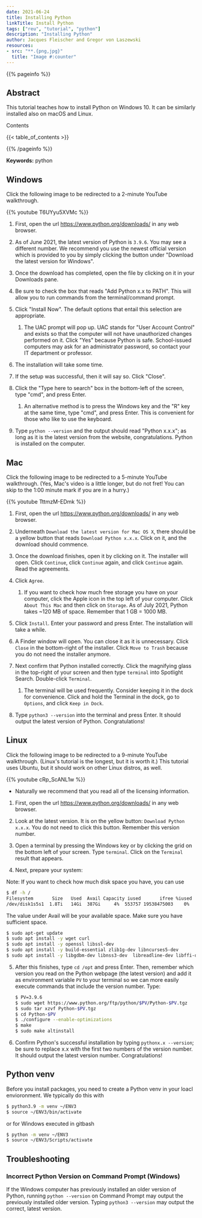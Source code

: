 ```yaml
---
date: 2021-06-24
title: Installing Python
linkTitle: Install Python
tags: ["reu", "tutorial", "python"]
description: "Installing Python"
author: Jacques Fleischer and Gregor von Laszewski
resources:
- src: "**.{png,jpg}"
  title: "Image #:counter"
---
```



{{% pageinfo %}}

## Abstract

This tutorial teaches how to install Python on Windows 10. It can be
similarly installed also on macOS and Linux.

Contents

{{< table_of_contents >}}

{{% /pageinfo %}}

**Keywords:** python


## Windows

Click the following image to be redirected to a 2-minute YouTube walkthrough.

{{% youtube T6UYyu5XVMc %}}

1. First, open the url <https://www.python.org/downloads/> in any web browser.

2. As of June 2021, the latest version of Python is `3.9.6`. You may see a different number. We recommend you use the newest official version which is provided to you by simply clicking the button under "Download the latest version for Windows".

3. Once the download has completed, open the file by clicking on it in your Downloads pane.

4. Be sure to check the box that reads "Add Python x.x to PATH". This will allow you to run commands from the terminal/command prompt.

5. Click "Install Now". The default options that entail this selection are appropriate. 

   1. The UAC prompt will pop up. UAC stands for "User Account Control" and exists so that the computer will 
      not have unauthorized changes performed on it. Click "Yes" because Python is safe. School-issued computers 
      may ask for an administrator password, so contact your IT department or professor.

6. The installation will take some time.

7. If the setup was successful, then it will say so. Click "Close".

8. Click the "Type here to search" box in the bottom-left of the screen, type "cmd", and press Enter.

    1. An alternative method is to press the Windows key and the "R" key at the same time, type "cmd", and 
       press Enter. This is convenient for those who like to use the keyboard.

9. Type `python --version` and the output should read "Python x.x.x"; as long as it is the latest version 
    from the website, congratulations. Python is installed on the computer.
 
## Mac

Click the following image to be redirected to a 5-minute YouTube walkthrough. (Yes, Mac's video is a little longer, but do not fret!
You can skip to the 1:00 minute mark if you are in a hurry.)

{{% youtube TttmzM-EDmk %}}

1. First, open the url <https://www.python.org/downloads/> in any web browser. 

2. Underneath `Download the latest version for Mac OS X`, there should be a yellow button that reads `Download Python x.x.x`. Click on it, and the download should commence.

3. Once the download finishes, open it by clicking on it. The installer will open. Click `Continue`, click `Continue` again, and click `Continue` again.
   Read the agreements.

4. Click `Agree`. 

   1. If you want to check how much free storage you have on your computer, click the Apple icon in the top left of your computer. Click
    `About This Mac` and then click on `Storage`. As of July 2021, Python takes ~120 MB of space. Remember that 1 GB = 1000 MB.

5. Click `Install`. Enter your password and press Enter. The installation will take a while.

6. A Finder window will open. You can close it as it is unnecessary. Click `Close` in the bottom-right of the installer. Click `Move to Trash` because you do not need the installer anymore.

7. Next confirm that Python installed correctly. Click the magnifying glass in the top-right of your screen and then type `terminal` into Spotlight Search. Double-click `Terminal`.

   1. The terminal will be used frequently. Consider keeping it in the dock for convenience. Click and hold the Terminal in the dock, go to `Options`, and click `Keep in Dock`.
  
8. Type `python3 --version` into the terminal and press Enter. It should output the latest version of Python. Congratulations!
 
## Linux

Click the following image to be redirected to a 9-minute YouTube walkthrough. (Linux's tutorial is the longest, but it is worth it.)
This tutorial uses Ubuntu, but it should work on other Linux distros, as well.

{{% youtube cRp_ScANL1w %}}
* Naturally we recommend that you read all of the licensing information.

1. First, open the url <https://www.python.org/downloads/> in any web browser.
   
2. Look at the latest version. It is on the yellow button: `Download Python x.x.x`. You do not need to click this button. Remember this version number.

3. Open a terminal by pressing the Windows key or by clicking the grid on the bottom left of your screen. Type `terminal`. Click on the `Terminal` result that appears.
   
4. Next, prepare your system:

Note: If you want to check how much disk space you have, you can use 

```bash
$ df -h /
Filesystem       Size   Used  Avail Capacity iused       ifree %iused  Mounted on
/dev/disk1s5s1  1.8Ti   14Gi  387Gi     4%  553757 19538475003    0%   /
```
The value under Avail will be your available space. Make sure you have sufficient space.

```bash
$ sudo apt-get update
$ sudo apt install -y wget curl
$ sudo apt install -y openssl libssl-dev
$ sudo apt install -y build-essential zlib1g-dev libncurses5-dev 
$ sudo apt install -y libgdbm-dev libnss3-dev  libreadline-dev libffi-dev libsqlite3-dev libbz2-dev
``` 

5. After this finishes, type `cd /opt` and press Enter. Then, remember which version you read on the Python webpage (the latest version) and add it as environment variable `PV` to your terminal so we can more easily execute commands that include the version number. Type: 
  
   ```bash
   $ PV=3.9.6
   $ sudo wget https://www.python.org/ftp/python/$PV/Python-$PV.tgz
   $ sudo tar xzvf Python-$PV.tgz
   $ cd Python-$PV
   $ ./configure --enable-optimizations
   $ make
   $ sudo make altinstall
   ``` 
    
6. Confirm Python's successful installation by typing `pythonx.x --version`; be sure to replace x.x with the first two numbers of the version number. It should output the latest version number. Congratulations!

## Python venv

Before you install packages, you need to create a Python venv in your loacl envioronment. We typically do this with 

```bash
$ python3.9 -m venv ~/ENV3
$ source ~/ENV3/bin/activate
```

or for Windows executed in gitbash

```bash
$ python -m venv ~/ENV3
$ source ~/ENV3/Scripts/activate
```
 
## Troubleshooting

### Incorrect Python Version on Command Prompt (Windows)

If the Windows computer has previously installed an older version of Python, running `python --version` on Command Prompt may output the previously installed older version. Typing `python3 --version` may output the correct, latest version.



